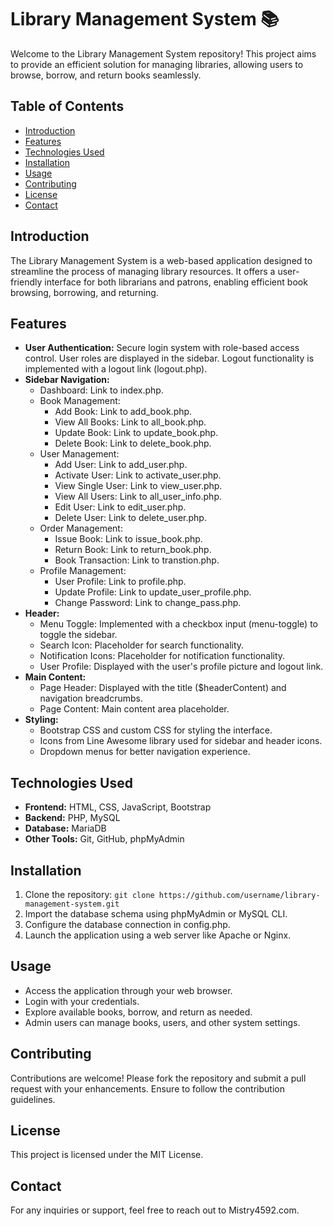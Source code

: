 # Library Management System 📚

Welcome to the Library Management System repository! This project aims to provide an efficient solution for managing libraries, allowing users to browse, borrow, and return books seamlessly.

## Table of Contents
- [Introduction](#introduction)
- [Features](#features)
- [Technologies Used](#technologies-used)
- [Installation](#installation)
- [Usage](#usage)
- [Contributing](#contributing)
- [License](#license)
- [Contact](#contact)

## Introduction
The Library Management System is a web-based application designed to streamline the process of managing library resources. It offers a user-friendly interface for both librarians and patrons, enabling efficient book browsing, borrowing, and returning.

## Features
- **User Authentication:** Secure login system with role-based access control. User roles are displayed in the sidebar. Logout functionality is implemented with a logout link (logout.php).
- **Sidebar Navigation:**
  - Dashboard: Link to index.php.
  - Book Management:
    - Add Book: Link to add_book.php.
    - View All Books: Link to all_book.php.
    - Update Book: Link to update_book.php.
    - Delete Book: Link to delete_book.php.
  - User Management:
    - Add User: Link to add_user.php.
    - Activate User: Link to activate_user.php.
    - View Single User: Link to view_user.php.
    - View All Users: Link to all_user_info.php.
    - Edit User: Link to edit_user.php.
    - Delete User: Link to delete_user.php.
  - Order Management:
    - Issue Book: Link to issue_book.php.
    - Return Book: Link to return_book.php.
    - Book Transaction: Link to transtion.php.
  - Profile Management:
    - User Profile: Link to profile.php.
    - Update Profile: Link to update_user_profile.php.
    - Change Password: Link to change_pass.php.
- **Header:**
  - Menu Toggle: Implemented with a checkbox input (menu-toggle) to toggle the sidebar.
  - Search Icon: Placeholder for search functionality.
  - Notification Icons: Placeholder for notification functionality.
  - User Profile: Displayed with the user's profile picture and logout link.
- **Main Content:**
  - Page Header: Displayed with the title ($headerContent) and navigation breadcrumbs.
  - Page Content: Main content area placeholder.
- **Styling:**
  - Bootstrap CSS and custom CSS for styling the interface.
  - Icons from Line Awesome library used for sidebar and header icons.
  - Dropdown menus for better navigation experience.

## Technologies Used
- **Frontend:** HTML, CSS, JavaScript, Bootstrap
- **Backend:** PHP, MySQL
- **Database:** MariaDB
- **Other Tools:** Git, GitHub, phpMyAdmin

## Installation
1. Clone the repository: `git clone https://github.com/username/library-management-system.git`
2. Import the database schema using phpMyAdmin or MySQL CLI.
3. Configure the database connection in config.php.
4. Launch the application using a web server like Apache or Nginx.

## Usage
- Access the application through your web browser.
- Login with your credentials.
- Explore available books, borrow, and return as needed.
- Admin users can manage books, users, and other system settings.

## Contributing
Contributions are welcome! Please fork the repository and submit a pull request with your enhancements. Ensure to follow the contribution guidelines.

## License
This project is licensed under the MIT License.

## Contact
For any inquiries or support, feel free to reach out to Mistry4592.com.
